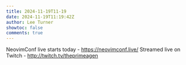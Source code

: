```yaml
---
title: 2024-11-19T11-19
date: 2024-11-19T11:19:42Z
author: Lee Turner
showtoc: false
comments: true
---
```


NeovimConf live starts today - https://neovimconf.live/  Streamed live on Twitch - http://twitch.tv/theprimeagen

